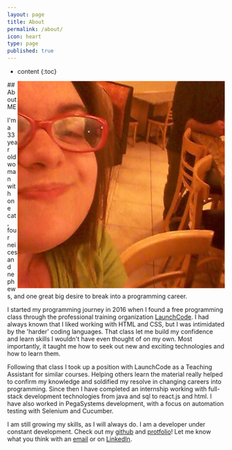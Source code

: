 ```yaml
---
layout: page
title: About
permalink: /about/
icon: heart
type: page
published: true
---
```


* content
{:toc}
<img style="float: right;" src="../_images/icon.jpg">
## About ME

I'm a 33 year old woman with one cat, four neices and nephews, and one great big desire to break into a programming career.

I started my programming journey in 2016 when I found a free programming class through the professional training organization [LaunchCode](https://www.launchcode.org/). I had always known that I liked working with HTML and CSS, but I was intimidated by the 'harder' coding languages. That class let me build my confidence and learn skills I wouldn't have even thought of on my own. Most importantly, it taught me how to seek out new and exciting technologies and how to learn them. 

Following that class I took up a position with LaunchCode as a Teaching Assistant for similar courses. Helping others learn the material really helped to confirm my knowledge and soldified my resolve in changing careers into programming. Since then I have completed an internship working with full-stack development technologies from java and sql to react.js and html. I have also worked in PegaSystems development, with a focus on automation testing with Selenium and Cucumber. 

I am still growing my skills, as I will always do. I am a developer under constant development. Check out my [github](https://github.com/sjcswank) and [protfolio](https://sjcswank.github.io/portfolio/)! Let me know what you think with an [email](mailto:heatherlynn.frank@gmail.com) or on [LinkedIn](https://www.linkedin.com/in/heatherlynnfrank/).
